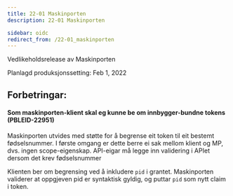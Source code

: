 ```yaml
---
title: 22-01 Maskinporten
description: 22-01 Maskinporten

sidebar: oidc
redirect_from: /22-01_maskinporten
---
```



Vedlikeholdsrelease av Maskinporten



Planlagd produksjonssetting: Feb 1, 2022

## Forbetringar:

#### Som maskinporten-klient skal eg kunne be om innbygger-bundne tokens (PBLEID-22951)

Maskinporten utvides med støtte for å begrense eit token til eit bestemt fødselsnummer.
I første omgang er dette berre ei sak mellom klient og MP,  dvs. ingen scope-eigenskap.  API-eigar må legge inn validering i APIet dersom det krev fødselsnummer

Klienten ber om begrensing ved å inkludere `pid` i grantet.
Maskinporten validerer at oppgjeven pid er syntaktisk gyldig, og puttar `pid` som nytt claim i token.

